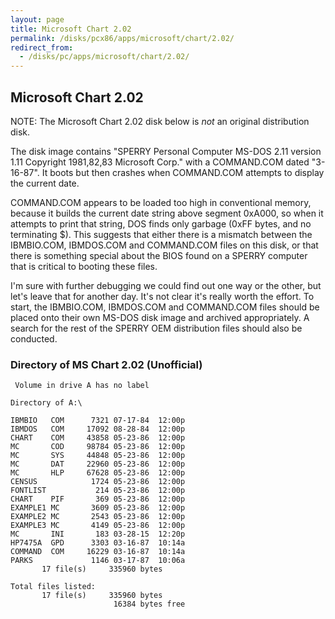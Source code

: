 ```yaml
---
layout: page
title: Microsoft Chart 2.02
permalink: /disks/pcx86/apps/microsoft/chart/2.02/
redirect_from:
  - /disks/pc/apps/microsoft/chart/2.02/
---
```


Microsoft Chart 2.02
---

NOTE: The Microsoft Chart 2.02 disk below is *not* an original distribution disk.

The disk image contains "SPERRY Personal Computer MS-DOS 2.11 version 1.11 Copyright 1981,82,83 Microsoft Corp."
with a COMMAND.COM dated "3-16-87".  It boots but then crashes when COMMAND.COM attempts to display the current date.

COMMAND.COM appears to be loaded too high in conventional memory, because it builds the current date string above
segment 0xA000, so when it attempts to print that string, DOS finds only garbage (0xFF bytes, and no terminating $).
This suggests that either there is a mismatch between the IBMBIO.COM, IBMDOS.COM and COMMAND.COM files on this disk,
or that there is something special about the BIOS found on a SPERRY computer that is critical to booting these files.

I'm sure with further debugging we could find out one way or the other, but let's leave that for another day.  It's not
clear it's really worth the effort.  To start, the IBMBIO.COM, IBMDOS.COM and COMMAND.COM files should be placed onto
their own MS-DOS disk image and archived appropriately.  A search for the rest of the SPERRY OEM distribution files
should also be conducted.

### Directory of MS Chart 2.02 (Unofficial)

	 Volume in drive A has no label

	Directory of A:\

	IBMBIO   COM      7321 07-17-84  12:00p
	IBMDOS   COM     17092 08-28-84  12:00p
	CHART    COM     43858 05-23-86  12:00p
	MC       COD     98784 05-23-86  12:00p
	MC       SYS     44848 05-23-86  12:00p
	MC       DAT     22960 05-23-86  12:00p
	MC       HLP     67628 05-23-86  12:00p
	CENSUS            1724 05-23-86  12:00p
	FONTLIST           214 05-23-86  12:00p
	CHART    PIF       369 05-23-86  12:00p
	EXAMPLE1 MC       3609 05-23-86  12:00p
	EXAMPLE2 MC       2543 05-23-86  12:00p
	EXAMPLE3 MC       4149 05-23-86  12:00p
	MC       INI       183 03-28-15  12:20p
	HP7475A  GPD      3303 03-16-87  10:14a
	COMMAND  COM     16229 03-16-87  10:14a
	PARKS             1146 03-17-87  10:06a
	       17 file(s)     335960 bytes

	Total files listed:
	       17 file(s)     335960 bytes
	                       16384 bytes free
